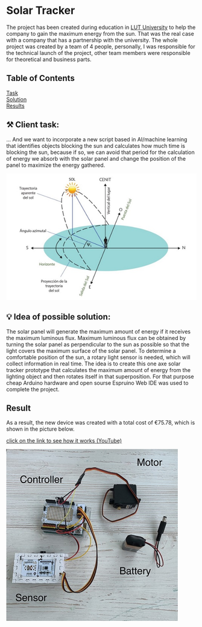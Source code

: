# Solar Tracker
The project has been created during education in [LUT University](https://www.lut.fi/ "LUT") to help the company to gain the maximum energy from the sun. That was the real case with a company that has a partnership with the university. The whole project was created by a team of 4 people, personally, I was responsible for the technical launch of the project, other team members were responsible for theoretical and business parts. 

## Table of Contents  
[Task](#Task)  
[Solution](#Solution)  
[Results](#Results)  

## ⚒️ Client task:
<a name="Task"/>
... And we want to incorporate a new script based in AI/machine learning that identifies objects blocking the sun and calculates how much time is blocking the sun, because if so, we can avoid that period for the calculation of energy we absorb with the solar panel and change the position of the panel to maximize the energy gathered.

![](images/sun_trajectory.jpg)


## 💡 Idea of possible solution:
<a name="Solution"/>
The solar panel will generate the maximum amount of energy if it receives the maximum luminous flux. Maximum luminous flux can be obtained by turning the solar panel as perpendicular to the sun as possible so that the light covers the maximum surface of the solar panel. To determine a comfortable position of the sun, a rotary light sensor is needed, which will collect information in real time. The idea is to create this one axe solar tracker prototype that calculates the maximum amount of energy from the lighting object and then rotates itself in that superposition. For that purpose cheap Arduino hardware and open sourse Espruino Web IDE was used to complete the project. 

## Result
<a name="Results"/>
As a result, the new device was created with a total cost of €75.78, which is shown in the picture below.

[click on the link to see how it works (YouTube)](https://youtu.be/QEnpQpWs0Wg "Solar Tracker")


![](images/Device.jpg)

 
